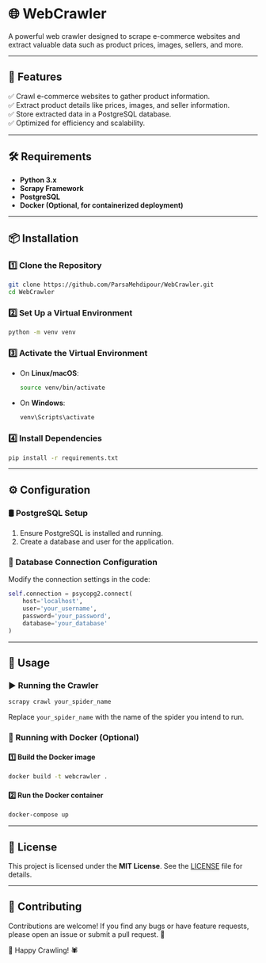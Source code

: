 # 🌐 WebCrawler

A powerful web crawler designed to scrape e-commerce websites and extract valuable data such as product prices, images, sellers, and more.

---

## 🚀 Features

✅ Crawl e-commerce websites to gather product information.  
✅ Extract product details like prices, images, and seller information.  
✅ Store extracted data in a PostgreSQL database.  
✅ Optimized for efficiency and scalability.

---

## 🛠️ Requirements

- **Python 3.x**
- **Scrapy Framework**
- **PostgreSQL**
- **Docker (Optional, for containerized deployment)**

---

## 📦 Installation

### 1️⃣ Clone the Repository
```bash
git clone https://github.com/ParsaMehdipour/WebCrawler.git
cd WebCrawler
```

### 2️⃣ Set Up a Virtual Environment
```bash
python -m venv venv
```

### 3️⃣ Activate the Virtual Environment
- On **Linux/macOS**:
  ```bash
  source venv/bin/activate
  ```
- On **Windows**:
  ```bash
  venv\Scripts\activate
  ```

### 4️⃣ Install Dependencies
```bash
pip install -r requirements.txt
```

---

## ⚙️ Configuration

### 🛢️ PostgreSQL Setup
1. Ensure PostgreSQL is installed and running.
2. Create a database and user for the application.

### 🔧 Database Connection Configuration
Modify the connection settings in the code:
```python
self.connection = psycopg2.connect(
    host='localhost',
    user='your_username',
    password='your_password',
    database='your_database'
)
```

---

## 🚴 Usage

### ▶️ Running the Crawler
```bash
scrapy crawl your_spider_name
```
Replace `your_spider_name` with the name of the spider you intend to run.

### 🐳 Running with Docker (Optional)
#### 1️⃣ Build the Docker image
```bash
docker build -t webcrawler .
```

#### 2️⃣ Run the Docker container
```bash
docker-compose up
```

---

## 📜 License

This project is licensed under the **MIT License**. See the [LICENSE](LICENSE) file for details.

---

## 🤝 Contributing

Contributions are welcome! If you find any bugs or have feature requests, please open an issue or submit a pull request. 🚀

🎯 Happy Crawling! 🕷️

